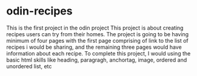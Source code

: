 # odin-recipes
This is the first project in the odin project
This project is about creating recipes users can try from their homes. The project is going to be having minimum of four pages with the first page comprising of link to the list of recipes i would be sharing, and the remaining three pages would have information about each recipe.
To complete this project, I would using the basic html skills like heading, paragragh, anchortag, image, ordered and unordered list, etc